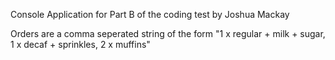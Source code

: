 Console Application for Part B of the coding test by Joshua Mackay

Orders are a comma seperated string of the form "1 x regular + milk + sugar, 1 x decaf + sprinkles, 2 x muffins" 
